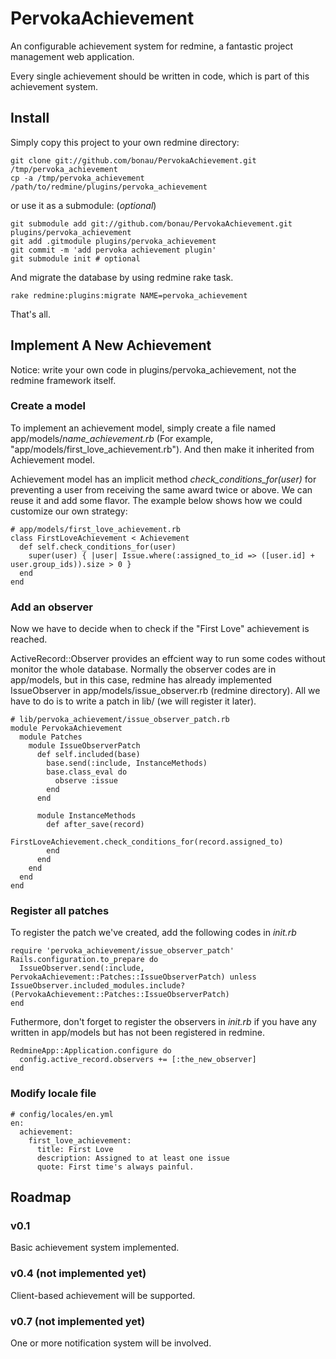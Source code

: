 PervokaAchievement
==================

An configurable achievement system for redmine, a fantastic project management web application.

Every single achievement should be written in code, which is part of this achievement system.


Install
-------

Simply copy this project to your own redmine directory:

    git clone git://github.com/bonau/PervokaAchievement.git /tmp/pervoka_achievement
    cp -a /tmp/pervoka_achievement /path/to/redmine/plugins/pervoka_achievement

or use it as a submodule: (_optional_)

    git submodule add git://github.com/bonau/PervokaAchievement.git plugins/pervoka_achievement
    git add .gitmodule plugins/pervoka_achievement
    git commit -m 'add pervoka achievement plugin'
    git submodule init # optional

And migrate the database by using redmine rake task.

    rake redmine:plugins:migrate NAME=pervoka_achievement

That's all.

Implement A New Achievement
---------------------------

Notice: write your own code in plugins/pervoka\_achievement, not the redmine framework itself.

### Create a model

To implement an achievement model, simply create a file named app/models/*name_achievement.rb*
(For example, "app/models/first\_love\_achievement.rb"). And then make it inherited from Achievement
model.

Achievement model has an implicit method *check_conditions_for(user)* for preventing a user from
receiving the same award twice or above. We can reuse it and add some flavor. The example below
shows how we could customize our own strategy:

    # app/models/first_love_achievement.rb
    class FirstLoveAchievement < Achievement
      def self.check_conditions_for(user)
        super(user) { |user| Issue.where(:assigned_to_id => ([user.id] + user.group_ids)).size > 0 }
      end
    end

### Add an observer

Now we have to decide when to check if the "First Love" achievement is reached.

ActiveRecord::Observer provides an effcient way to run some codes without monitor the whole database.
Normally the observer codes are in app/models, but in this case, redmine has already implemented
IssueObserver in app/models/issue\_observer.rb (redmine directory). All we have to do is to write a
patch in lib/ (we will register it later).

    # lib/pervoka_achievement/issue_observer_patch.rb
    module PervokaAchievement
      module Patches
        module IssueObserverPatch
          def self.included(base)
            base.send(:include, InstanceMethods)
            base.class_eval do
              observe :issue
            end
          end

          module InstanceMethods
            def after_save(record)
              FirstLoveAchievement.check_conditions_for(record.assigned_to)
            end
          end
        end
      end
    end

### Register all patches

To register the patch we've created, add the following codes in *init.rb*

    require 'pervoka_achievement/issue_observer_patch'
    Rails.configuration.to_prepare do
      IssueObserver.send(:include, PervokaAchievement::Patches::IssueObserverPatch) unless IssueObserver.included_modules.include?(PervokaAchievement::Patches::IssueObserverPatch)
    end

Futhermore, don't forget to register the observers in *init.rb* if you have any written in app/models
but has not been registered in redmine.

    RedmineApp::Application.configure do
      config.active_record.observers += [:the_new_observer]
    end


### Modify locale file
    # config/locales/en.yml
    en:
      achievement:
        first_love_achievement:
          title: First Love
          description: Assigned to at least one issue
          quote: First time's always painful.

Roadmap
-------

### v0.1
Basic achievement system implemented.

### v0.4 (not implemented yet)
Client-based achievement will be supported.

### v0.7 (not implemented yet)
One or more notification system will be involved.

